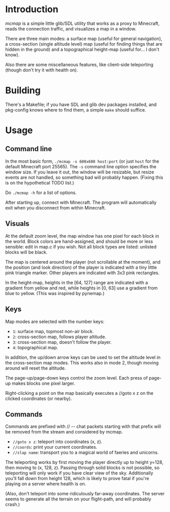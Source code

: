 Introduction
============

*mcmap* is a simple little glib/SDL utility that works as a proxy to
Minecraft, reads the connection traffic, and visualizes a map in a
window.

There are three main modes: a surface map (useful for general
navigation), a cross-section (single altitude level) map (useful for
finding things that are hidden in the ground) and a topographical
height-map (useful for... I don't know).

Also there are some miscellaneous features, like client-side
teleporting (though don't try it with health on).

Building
========

There's a Makefile; if you have SDL and glib dev packages installed,
and pkg-config knows where to find them, a simple `make` should
suffice.

Usage
=====

Command line
------------

In the most basic form, `./mcmap -s 600x600 host:port` (or just `host`
for the default Minecraft port 25565).  The `-s` command line option
specifies the window size.  If you leave it out, the window will be
resizable, but resize events are not handled, so something bad will
probably happen.  (Fixing this is on the hypothetical TODO list.)

Do `./mcmap -h` for a list of options.

After starting up, connect with Minecraft.  The program will
automatically exit when you disconnect from within Minecraft.

Visuals
-------

At the default zoom level, the map window has one pixel for each block
in the world.  Block colors are hand-assigned, and should be more or
less sensible: edit in map.c if you wish.  Not all block types are
listed: unlisted blocks will be black.

The map is centered around the player (not scrollable at the moment),
and the position (and look direction) of the player is indicated with
a tiny little pink triangle marker.  Other players are indicated with
3x3 pink rectangles.

In the height-map, heights in the [64, 127] range are indicated with a
gradient from yellow and red, while heights in [0, 63] use a gradient
from blue to yellow.  (This was inspired by pynemap.)

Keys
----

Map modes are selected with the number keys:

* `1`: surface map, topmost non-air block.
* `2`: cross-section map, follows player altitude.
* `3`: cross-section map, doesn't follow the player.
* `4`: topographical map.

In addition, the up/down arrow keys can be used to set the altitude
level in the cross-section map modes.  This works also in mode 2,
though moving around will reset the altitude.

The page-up/page-down keys control the zoom level.  Each press of
page-up makes blocks one pixel larger.

Right-clicking a point on the map basically executes a //goto x z on
the clicked coordinates (or nearby).

Commands
--------

Commands are prefixed with // -- chat packets starting with that
prefix will be removed from the stream and considered by mcmap.

* `//goto x z`: teleport into coordinates (x, z).
* `//coords`: print your current coordinates.
* `//slap name`: transport you to a magical world of faeries and unicorns.

The teleporting works by first moving the player directly up to height
y=128, then moving to (x, 128, z).  Passing through solid blocks is
not possible, so teleporting will only work if you have clear view of
the sky.  Additionally you'll fall down from height 128, which is
likely to prove fatal if you're playing on a server where health is
on.

(Also, don't teleport into some ridiculously far-away coordinates.
The server seems to generate all the terrain on your flight-path, and
will probably crash.)
